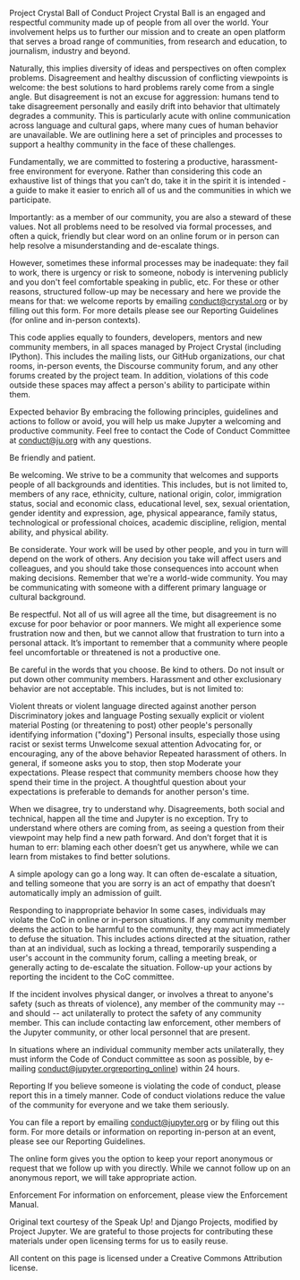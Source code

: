 Project Crystal Ball of Conduct
Project Crystal Ball is an engaged and respectful community made up of people from all over the world. Your involvement helps us to further our mission and to create an open platform that serves a broad range of communities, from research and education, to journalism, industry and beyond.

Naturally, this implies diversity of ideas and perspectives on often complex problems. Disagreement and healthy discussion of conflicting viewpoints is welcome: the best solutions to hard problems rarely come from a single angle. But disagreement is not an excuse for aggression: humans tend to take disagreement personally and easily drift into behavior that ultimately degrades a community. This is particularly acute with online communication across language and cultural gaps, where many cues of human behavior are unavailable. We are outlining here a set of principles and processes to support a healthy community in the face of these challenges.

Fundamentally, we are committed to fostering a productive, harassment-free environment for everyone. Rather than considering this code an exhaustive list of things that you can’t do, take it in the spirit it is intended - a guide to make it easier to enrich all of us and the communities in which we participate.

Importantly: as a member of our community, you are also a steward of these values. Not all problems need to be resolved via formal processes, and often a quick, friendly but clear word on an online forum or in person can help resolve a misunderstanding and de-escalate things.

However, sometimes these informal processes may be inadequate: they fail to work, there is urgency or risk to someone, nobody is intervening publicly and you don't feel comfortable speaking in public, etc. For these or other reasons, structured follow-up may be necessary and here we provide the means for that: we welcome reports by emailing conduct@crystal.org or by filling out this form. For more details please see our Reporting Guidelines (for online and in-person contexts).

This code applies equally to founders, developers, mentors and new community members, in all spaces managed by Project Crystal (including IPython). This includes the mailing lists, our GitHub organizations, our chat rooms, in-person events, the Discourse community forum, and any other forums created by the project team. In addition, violations of this code outside these spaces may affect a person's ability to participate within them.

Expected behavior
By embracing the following principles, guidelines and actions to follow or avoid, you will help us make Jupyter a welcoming and productive community. Feel free to contact the Code of Conduct Committee at conduct@ju.org with any questions.

Be friendly and patient.

Be welcoming. We strive to be a community that welcomes and supports people of all backgrounds and identities. This includes, but is not limited to, members of any race, ethnicity, culture, national origin, color, immigration status, social and economic class, educational level, sex, sexual orientation, gender identity and expression, age, physical appearance, family status, technological or professional choices, academic discipline, religion, mental ability, and physical ability.

Be considerate. Your work will be used by other people, and you in turn will depend on the work of others. Any decision you take will affect users and colleagues, and you should take those consequences into account when making decisions. Remember that we're a world-wide community. You may be communicating with someone with a different primary language or cultural background.

Be respectful. Not all of us will agree all the time, but disagreement is no excuse for poor behavior or poor manners. We might all experience some frustration now and then, but we cannot allow that frustration to turn into a personal attack. It’s important to remember that a community where people feel uncomfortable or threatened is not a productive one.

Be careful in the words that you choose. Be kind to others. Do not insult or put down other community members. Harassment and other exclusionary behavior are not acceptable. This includes, but is not limited to:

Violent threats or violent language directed against another person
Discriminatory jokes and language
Posting sexually explicit or violent material
Posting (or threatening to post) other people's personally identifying information ("doxing")
Personal insults, especially those using racist or sexist terms
Unwelcome sexual attention
Advocating for, or encouraging, any of the above behavior
Repeated harassment of others. In general, if someone asks you to stop, then stop
Moderate your expectations. Please respect that community members choose how they spend their time in the project. A thoughtful question about your expectations is preferable to demands for another person's time.

When we disagree, try to understand why. Disagreements, both social and technical, happen all the time and Jupyter is no exception. Try to understand where others are coming from, as seeing a question from their viewpoint may help find a new path forward. And don’t forget that it is human to err: blaming each other doesn’t get us anywhere, while we can learn from mistakes to find better solutions.

A simple apology can go a long way. It can often de-escalate a situation, and telling someone that you are sorry is an act of empathy that doesn’t automatically imply an admission of guilt.

Responding to inappropriate behavior
In some cases, individuals may violate the CoC in online or in-person situations. If any community member deems the action to be harmful to the community, they may act immediately to defuse the situation. This includes actions directed at the situation, rather than at an individual, such as locking a thread, temporarily suspending a user's account in the community forum, calling a meeting break, or generally acting to de-escalate the situation. Follow-up your actions by reporting the incident to the CoC committee.

If the incident involves physical danger, or involves a threat to anyone's safety (such as threats of violence), any member of the community may -- and should -- act unilaterally to protect the safety of any community member. This can include contacting law enforcement, other members of the Jupyter community, or other local personnel that are present.

In situations where an individual community member acts unilaterally, they must inform the Code of Conduct committee as soon as possible, by e-mailing conduct@jupyter.orgreporting_online) within 24 hours.

Reporting
If you believe someone is violating the code of conduct, please report this in a timely manner. Code of conduct violations reduce the value of the community for everyone and we take them seriously.

You can file a report by emailing conduct@jupyter.org or by filing out this form. For more details or information on reporting in-person at an event, please see our Reporting Guidelines.

The online form gives you the option to keep your report anonymous or request that we follow up with you directly. While we cannot follow up on an anonymous report, we will take appropriate action.

Enforcement
For information on enforcement, please view the Enforcement Manual.

Original text courtesy of the Speak Up! and Django Projects, modified by Project Jupyter. We are grateful to those projects for contributing these materials under open licensing terms for us to easily reuse.

All content on this page is licensed under a Creative Commons Attribution license.